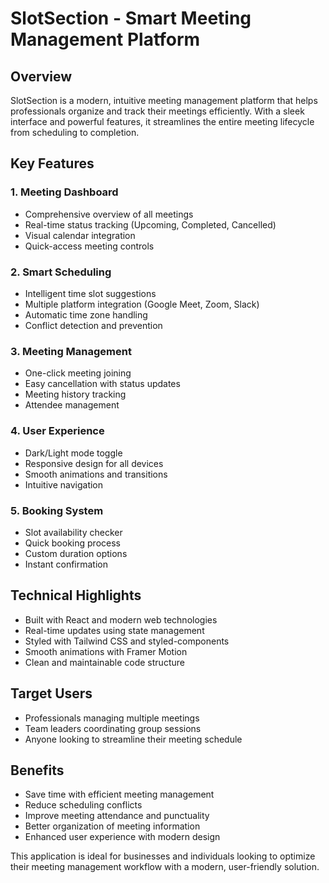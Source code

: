 # SlotSection - Smart Meeting Management Platform

## Overview
SlotSection is a modern, intuitive meeting management platform that helps professionals organize and track their meetings efficiently. With a sleek interface and powerful features, it streamlines the entire meeting lifecycle from scheduling to completion.

## Key Features

### 1. Meeting Dashboard
- Comprehensive overview of all meetings
- Real-time status tracking (Upcoming, Completed, Cancelled)
- Visual calendar integration
- Quick-access meeting controls

### 2. Smart Scheduling
- Intelligent time slot suggestions
- Multiple platform integration (Google Meet, Zoom, Slack)
- Automatic time zone handling
- Conflict detection and prevention

### 3. Meeting Management
- One-click meeting joining
- Easy cancellation with status updates
- Meeting history tracking
- Attendee management

### 4. User Experience
- Dark/Light mode toggle
- Responsive design for all devices
- Smooth animations and transitions
- Intuitive navigation

### 5. Booking System
- Slot availability checker
- Quick booking process
- Custom duration options
- Instant confirmation

## Technical Highlights
- Built with React and modern web technologies
- Real-time updates using state management
- Styled with Tailwind CSS and styled-components
- Smooth animations with Framer Motion
- Clean and maintainable code structure

## Target Users
- Professionals managing multiple meetings
- Team leaders coordinating group sessions
- Anyone looking to streamline their meeting schedule

## Benefits
- Save time with efficient meeting management
- Reduce scheduling conflicts
- Improve meeting attendance and punctuality
- Better organization of meeting information
- Enhanced user experience with modern design

This application is ideal for businesses and individuals looking to optimize their meeting management workflow with a modern, user-friendly solution.
